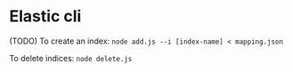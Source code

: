 Elastic cli
===========

(TODO) To create an index: `node add.js --i [index-name] < mapping.json`

To delete indices: `node delete.js`
